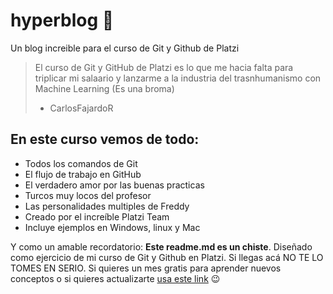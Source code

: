 # hyperblog 💚
Un blog increible para el curso de Git y Github de Platzi
>El curso de Git y GitHub de Platzi es lo que me hacia falta para triplicar mi salaario y lanzarme a la industria del trasnhumanismo con Machine Learning (Es una broma)
>- CarlosFajardoR

## En este curso vemos de todo:
* Todos los comandos de Git
* El flujo de trabajo en GitHub
* El verdadero amor por las buenas practicas
* Turcos muy locos del profesor
* Las personalidades multiples de Freddy
* Creado por el increíble Platzi Team
* Incluye ejemplos en Windows, linux y Mac

Y como un amable recordatorio: **Este readme.md es un chiste**. Diseñado como ejercicio de mi curso de Git y Github en Platzi. Si llegas acá NO TE LO TOMES EN SERIO.  Si quieres un mes gratis para aprender nuevos conceptos o si quieres actualizarte [usa este link](https://platzi.com/c/carlosfajardor/ "usa este link") 😉